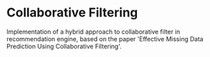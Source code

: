# Collaborative Filtering
Implementation of a hybrid approach to collaborative filter in recommendation engine, based on the paper 'Effective Missing Data Prediction Using Collaborative Filtering'.
